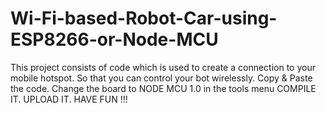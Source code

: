 # Wi-Fi-based-Robot-Car-using-ESP8266-or-Node-MCU
This project consists of code which is used to create a connection to your mobile hotspot. So that you can control your bot wirelessly.
Copy & Paste the code.
Change the board to NODE MCU 1.0 in the tools menu
COMPILE IT. UPLOAD IT.
HAVE FUN !!!
